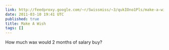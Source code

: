 ```yaml
---
link: http://feedproxy.google.com/~r/Swissmiss/~3/qukIOno1Pls/make-a-wish.html
date: 2011-03-10 19:41 UTC
published: true
title: Make A Wish
tags: []
---
```


How much wax would 2 months of salary buy?
